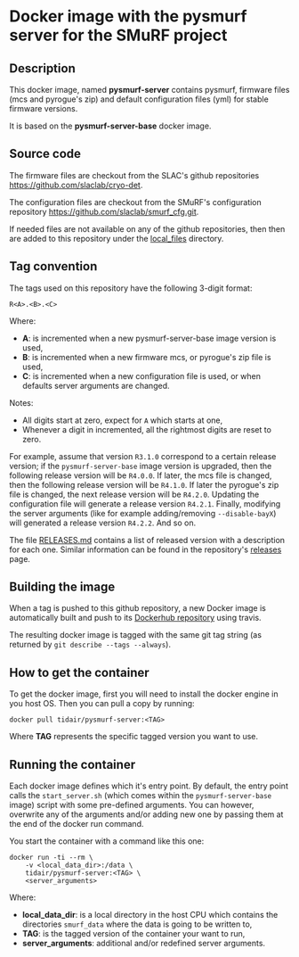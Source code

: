 # Docker image with the pysmurf server for the SMuRF project

## Description

This docker image, named **pysmurf-server** contains pysmurf, firmware files (mcs and pyrogue's zip) and default configuration files (yml) for stable firmware versions.

It is based on the **pysmurf-server-base** docker image.

## Source code

The firmware files are checkout from the SLAC's github repositories https://github.com/slaclab/cryo-det.

The configuration files are checkout from the SMuRF's configuration repository https://github.com/slaclab/smurf_cfg.git.

If needed files are not available on any of the github repositories, then then are added to this repository under the [local_files](local_files) directory.

## Tag convention

The tags used on this repository have the following 3-digit format:

```
R<A>.<B>.<C>
```

Where:
- **A**: is incremented when a new pysmurf-server-base image version is used,
- **B**: is incremented when a new firmware mcs, or pyrogue's zip file is used,
- **C**: is incremented when a new configuration file is used, or when defaults server arguments are changed.

Notes:
- All digits start at zero, expect for `A` which starts at one,
- Whenever a digit in incremented, all the rightmost digits are reset to zero.

For example, assume that version `R3.1.0` correspond to a certain release version; if the `pysmurf-server-base` image version is upgraded, then the following release version will be `R4.0.0`. If later, the mcs file is changed, then the following release version will be `R4.1.0`. If later the pyrogue's zip file is changed, the next release version will be `R4.2.0`. Updating the configuration file will generate a release version `R4.2.1`. Finally, modifying the server arguments (like for example adding/removing `--disable-bayX`) will generated a release version `R4.2.2`. And so on.

The file [RELEASES.md](RELEASES.md) contains a list of released version with a description for each one. Similar information can be found in the repository's [releases](https://github.com/slaclab/pysmurf-stable-docker/releases) page.

## Building the image

When a tag is pushed to this github repository, a new Docker image is automatically built and push to its [Dockerhub repository](https://hub.docker.com/r/tidair/pysmurf-server) using travis.

The resulting docker image is tagged with the same git tag string (as returned by `git describe --tags --always`).

## How to get the container

To get the docker image, first you will need to install the docker engine in you host OS. Then you can pull a copy by running:

```
docker pull tidair/pysmurf-server:<TAG>
```

Where **TAG** represents the specific tagged version you want to use.

## Running the container

Each docker image defines which it's entry point. By default, the entry point calls the `start_server.sh` (which comes within the `pysmurf-server-base` image) script with some pre-defined arguments. You can however, overwrite any of the arguments and/or adding new one by passing them at the end of the docker run command.

You start the container with a command like this one:

```
docker run -ti --rm \
    -v <local_data_dir>:/data \
    tidair/pysmurf-server:<TAG> \
    <server_arguments>
```

Where:
- **local_data_dir**: is a local directory in the host CPU which contains the directories `smurf_data` where the data is going to be written to,
- **TAG**: is the tagged version of the container your want to run,
- **server_arguments**: additional and/or redefined server arguments.